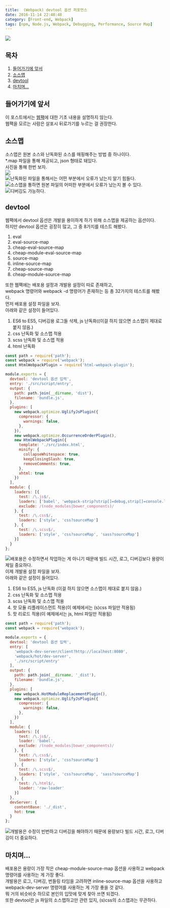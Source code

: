 ```yaml
---
title:  (Webpack) devtool 옵션 퍼포먼스
date: 2016-11-14 22:48:48
category: [Front-end, Webpack]
tags: [npm, Node.js, Webpack, Debugging, Performance, Source Map]
---
```

![](/images/Webpack-devtool-option-Performance/thumb.png)

## 목차
1. [들어가기에 앞서](#들어가기에-앞서)
2. [소스맵](#소스맵)
3. [devtool](#devtool)
4. [마치며...](#마치며…)

## 들어가기에 앞서
이 포스트에서는 [웹팩](/2016/11/18/Module-bundling-with-Webpck/)에 대한 기초 내용을 설명하지 않는다.  
웹팩을 모르는 사람은 살포시 뒤로가기를 누르는 걸 권장한다.

## 소스맵

소스맵은 원본 소스와 난독화된 소스를 매핑해주는 방법 중 하나이다.  
*.map 파일을 통해 제공되고, json 형태로 돼있다.  
사진을 통해 한번 보자.  
![](/images/Webpack-devtool-option-Performance/01.png)  
![난독화된 파일을 통해서는 어떤 부분에서 오류가 났는지 알기 힘들다.](/images/Webpack-devtool-option-Performance/02.png)  
![소스맵을 통하면 원본 파일의 어떠한 부분에서 오류가 났는지 볼 수 있다.](/images/Webpack-devtool-option-Performance/03.png)  
![디버깅도 가능하다.](/images/Webpack-devtool-option-Performance/04.png)  

## devtool

웹팩에서 devtool 옵션은 개발을 용이하게 하기 위해 소스맵을 제공하는 옵션이다.  
하지만 devtool 옵션은 굉장히 많고, 그 중 8가지를 테스트 해봤다.

1. eval
2. eval-source-map
3. cheap-eval-source-map
4. cheap-module-eval-source-map
5. source-map
6. inline-source-map
7. cheap-source-map
8. cheap-module-source-map

또한 웹팩에는 배포용 설정과 개발용 설정이 따로 존재하고,  
webpack 명령어와 webpack -d 명령어가 존재하는 등 총 32가지의 테스트를 해봤다.  
먼저 배포용 설정 파일을 보자.  
아래와 같은 설정이 들어있다.

1. ES6 to ES5, 디버깅용 로그들 삭제, js 난독화((이걸 하지 않으면 소스맵이 제대로 붙지 않음.)
2. css 난독화 및 소스맵 적용
3. scss 난독화 및 소스맵 적용
4. html 난독화

```javascript
const path = require('path');
const webpack = require('webpack');
const HtmlWebpackPlugin = require('html-webpack-plugin');

module.exports = {
  devtool: 'devtool 옵션 입력',
  entry: './src/script/entry',
  output: {
    path: path.join(__dirname, 'dist'),
    filename: 'bundle.js',
  },
  plugins: [
    new webpack.optimize.UglifyJsPlugin({
      compressor: {
        warnings: false,
      },
    }),
    new webpack.optimize.OccurrenceOrderPlugin(),
    new HtmlWebpackPlugin({
      template: './src/index.html',
      minify: {
        collapseWhitespace: true,
        keepClosingSlash: true,
        removeComments: true,
      },
      xhtml: true
    })
  ],
  module: {
    loaders: [{
      test: /\.js$/,
      loaders: ['babel', 'webpack-strip?strip[]=debug,strip[]=console.log,strip[]=console.dir'],
      exclude: /(node_modules|bower_components)/
    }, {
      test: /\.css$/,
      loaders: ['style', 'css?sourceMap']
    }, {
      test: /\.scss$/,
      loaders: ['style', 'css?sourceMap', 'sass?sourceMap']
    }]
  }
};
```

![배포용은 수정하면서 작업하는 게 아니기 때문에 빌드 시간, 로그, 디버깅보다 용량이 제일 중요하다.](/images/Webpack-devtool-option-Performance/05.png)  
이제 개발용 설정 파일을 보자.  
아래와 같은 설정이 들어있다.

1. ES6 to ES5, js 난독화 (이걸 하지 않으면 소스맵이 제대로 붙지 않음.) 
2. css 난독화 및 소스맵 적용
3. scss 난독화 및 소스맵 적용
4. 핫 모듈 리플레이스먼트 적용(이 예제에서는 (s)css 파일만 적용됨)
5. 핫 리로드 적용(이 예제에서는 js, html 파일만 적용됨)

```javascript
const path = require('path');
const webpack = require('webpack');

module.exports = {
  devtool: 'devtool 옵션 입력',
  entry: [
    'webpack-dev-server/client?http://localhost:8080',
    'webpack/hot/dev-server',
    './src/script/entry'
  ],
  output: {
    path: path.join(__dirname, '_dist'),
    filename: 'bundle.js',
  },
  plugins: [
    new webpack.HotModuleReplacementPlugin(),
    new webpack.optimize.UglifyJsPlugin({
      compressor: {
        warnings: false,
      },
    })
  ],
  module: {
    loaders: [{
      test: /\.js$/,
      loader: 'babel',
      exclude: /(node_modules|bower_components)/
    }, {
      test: /\.css$/,
      loaders: ['style', 'css?sourceMap']
    }, {
      test: /\.scss$/,
      loaders: ['style', 'css?sourceMap', 'sass?sourceMap']
    }, {
      test: /\.html$/,
      loader: 'raw-loader'
    }]
  },
  devServer: {
    contentBase: './_dist',
    hot: true
  }
};
```

![개발용은 수정이 빈번하고 디버깅을 해야하기 때문에 용량보다 빌드 시간, 로그, 디버깅이 더 중요하다.](/images/Webpack-devtool-option-Performance/06.png)

## 마치며...

배포용은 용량이 가장 작은 cheap-module-source-map 옵션을 사용하고 webpack 명령어를 사용하는 게 가장 좋다.  
개발용은 로그, 디버깅, 번들링 타임을 고려하면 inline-source-map 옵션을 사용하고 webpack-dev-server 명령어를 사용하는 게 가장 좋을 것 같다.  
뭐 거의 비슷비슷 하므로 본인의 입맛에 맞게 찾아 쓰면 되겠다.  
또한 devtool은 js 파일의 소스맵하고만 관련 있지, (s)css의 소스맵과는 무관하다.
